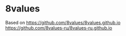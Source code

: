 # 8values
Based on https://github.com/8values/8values.github.io https://github.com/8values-ru/8values-ru.github.io
